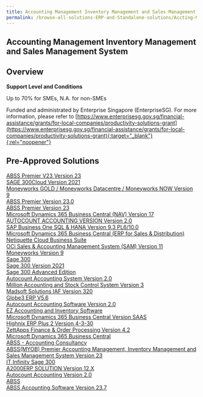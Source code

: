 ```yaml
---
title: Accounting Management Inventory Management and Sales Management System
permalink: /browse-all-solutions-ERP-and-Standalone-solutions/Accting-Mgmt--Inventory-Mgmt-and-Sales-Mgmt-System
---
```


## Accounting Management Inventory Management and Sales Management System
## Overview

**Support Level and Conditions**

Up to 70% for SMEs, N.A. for non-SMEs

Funded and administrated by Enterprise Singapore (EnterpriseSG). For more information, please refer to [https://www.enterprisesg.gov.sg/financial-assistance/grants/for-local-companies/productivity-solutions-grant](https://www.enterprisesg.gov.sg/financial-assistance/grants/for-local-companies/productivity-solutions-grant){:target="_blank"}{:rel="noopener"}

## Pre-Approved Solutions

<a href='/productivity-solutions-grant/solutionrepo/solution13' target='_blank'>ABSS Premier V23 Version 23 </a><br>
<a href='/productivity-solutions-grant/solutionrepo/solution65' target='_blank'>SAGE 300Cloud Version 2021</a><br>
<a href='/productivity-solutions-grant/solutionrepo/solution95' target='_blank'>Moneyworks GOLD / Moneyworks Datacentre / Moneyworks NOW Version 9</a><br>
<a href='/productivity-solutions-grant/solutionrepo/solution133' target='_blank'>ABSS Premier Version 23.0</a><br>
<a href='/productivity-solutions-grant/solutionrepo/solution151' target='_blank'>ABSS Premier Version 23</a><br>
<a href='/productivity-solutions-grant/solutionrepo/solution434' target='_blank'>Microsoft Dynamics 365 Business Central (NAV) Version 17</a><br>
<a href='/productivity-solutions-grant/solutionrepo/solution477' target='_blank'>AUTOCOUNT ACCOUNTING VERSION Version 2.0</a><br>
<a href='/productivity-solutions-grant/solutionrepo/solution612' target='_blank'>SAP Business One SQL & HANA Version 9.3 PL6/10.0</a><br>
<a href='/productivity-solutions-grant/solutionrepo/solution617' target='_blank'>Microsoft Dynamics 365 Business Central (ERP for Sales & Distribution)</a><br>
<a href='/productivity-solutions-grant/solutionrepo/solution640' target='_blank'>Netiquette Cloud Business Suite</a><br>
<a href='/productivity-solutions-grant/solutionrepo/solution657' target='_blank'>OCi Sales & Accounting Management System (SAM) Version 11 </a><br>
<a href='/productivity-solutions-grant/solutionrepo/solution680' target='_blank'>Moneyworks Version 9</a><br>
<a href='/productivity-solutions-grant/solutionrepo/solution768' target='_blank'>Sage 300</a><br>
<a href='/productivity-solutions-grant/solutionrepo/solution869' target='_blank'>Sage 300 Version 2021</a><br>
<a href='/productivity-solutions-grant/solutionrepo/solution1014' target='_blank'>Sage 300 Advanced Edition</a><br>
<a href='/productivity-solutions-grant/solutionrepo/solution1106' target='_blank'>Autocount Accounting System Version 2.0 </a><br>
<a href='/productivity-solutions-grant/solutionrepo/solution1147' target='_blank'>Million Accounting and Stock Control System Version 3</a><br>
<a href='/productivity-solutions-grant/solutionrepo/solution1178' target='_blank'>Madsoft Solutions IAF Version 320</a><br>
<a href='/productivity-solutions-grant/solutionrepo/solution1238' target='_blank'>Globe3 ERP V5.6</a><br>
<a href='/productivity-solutions-grant/solutionrepo/solution1355' target='_blank'>Autocount Accounting Software Version 2.0</a><br>
<a href='/productivity-solutions-grant/solutionrepo/solution1360' target='_blank'>EZ Accounting and Inventory Software</a><br>
<a href='/productivity-solutions-grant/solutionrepo/solution1397' target='_blank'>Microsoft Dynamics 365 Business Central Version SAAS</a><br>
<a href='/productivity-solutions-grant/solutionrepo/solution1516' target='_blank'>Highnix ERP Plus 2 Version 4-3-30</a><br>
<a href='/productivity-solutions-grant/solutionrepo/solution1876' target='_blank'>ZettApps Finance & Order Processing Version 4.2</a><br>
<a href='/productivity-solutions-grant/solutionrepo/solution1972' target='_blank'>Microsoft Dynamics 365 Business Central</a><br>
<a href='/productivity-solutions-grant/solutionrepo/solution1990' target='_blank'>ABSS - Accounting Consultancy</a><br>
<a href='/productivity-solutions-grant/solutionrepo/solution2252' target='_blank'>ABSS(MYOB) Premier Accounting Management, Inventory Management and Sales Management System Version 23</a><br>
<a href='/productivity-solutions-grant/solutionrepo/solution2487' target='_blank'>IT Infinity Sage 300 </a><br>
<a href='/productivity-solutions-grant/solutionrepo/solution2632' target='_blank'>A2000ERP SOLUTION Version 12.X</a><br>
<a href='/productivity-solutions-grant/solutionrepo/solution2697' target='_blank'>Autocount Accounting Version 2.0</a><br>
<a href='/productivity-solutions-grant/solutionrepo/solution2746' target='_blank'>ABSS</a><br>
<a href='/productivity-solutions-grant/solutionrepo/solution2891' target='_blank'>ABSS Accounting Software Version 23.7</a><br>
